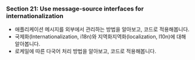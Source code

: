 ### Section 21: Use message-source interfaces for internationalization
- 애플리케이션 메시지를 외부에서 관리하는 방법을 알아보고, 코드로 적용해봅니다.
- 국제화(Internationalization, i18n)와 지역화지역화(localization, l10n)에 대해 알아봅니다.
- 로케일에 따른 다국어 처리 방법을 알아보고, 코드로 적용해봅니다.
